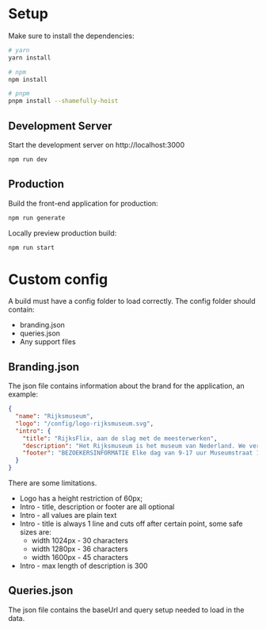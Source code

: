 # Setup

Make sure to install the dependencies:

```bash
# yarn
yarn install

# npm
npm install

# pnpm
pnpm install --shamefully-hoist
```

## Development Server

Start the development server on http://localhost:3000

```bash
npm run dev
```

## Production

Build the front-end application for production:

```bash
npm run generate
```

Locally preview production build:

```bash
npm run start
```

# Custom config

A build must have a config folder to load correctly.
The config folder should contain:

- branding.json
- queries.json
- Any support files

## Branding.json

The json file contains information about the brand for the application, an example:

```json
{
  "name": "Rijksmuseum",
  "logo": "/config/logo-rijksmuseum.svg",
  "intro": {
    "title": "RijksFlix, aan de slag met de meesterwerken",
    "description": "Het Rijksmuseum is het museum van Nederland. We vertellen het verhaal van 800 jaar Nederlandse geschiedenis vanaf 1200 tot nu. Daarnaast organiseren we meerdere tentoonstellingen per jaar uit eigen collectie en met (inter)nationale bruiklenen.",
    "footer": "BEZOEKERSINFORMATIE Elke dag van 9-17 uur Museumstraat 1, Amsterdam"
  }
}
```

There are some limitations.

- Logo has a height restriction of 60px;
- Intro - title, description or footer are all optional
- Intro - all values are plain text
- Intro - title is always 1 line and cuts off after certain point, some safe sizes are:
  - width 1024px - 30 characters
  - width 1280px - 36 characters
  - width 1600px - 45 characters
- Intro - max length of description is 300

## Queries.json

The json file contains the baseUrl and query setup needed to load in the data.
